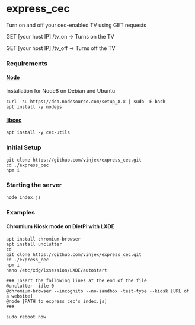 # express_cec

Turn on and off your cec-enabled TV using GET requests

GET [your host IP] /tv_on -> Turns on the TV

GET [your host IP] /tv_off -> Turns off the TV

### Requirements

#### [Node](https://nodejs.org/en/)
Installation for Node8 on Debian and Ubuntu
````
curl -sL https://deb.nodesource.com/setup_8.x | sudo -E bash -
apt install -y nodejs
````

#### [libcec](https://github.com/Pulse-Eight/libcec)
````
apt install -y cec-utils
````

### Initial Setup
````
git clone https://github.com/vinjex/express_cec.git
cd ./express_cec
npm i
````

### Starting the server
````
node index.js
````

### Examples
#### Chromium Kiosk mode on DietPi with LXDE
````
apt install chromium-browser
apt install unclutter
cd
git clone https://github.com/vinjex/express_cec.git
cd ./express_cec
npm i
nano /etc/xdg/lxsession/LXDE/autostart

### Insert the following lines at the end of the file
@unclutter -idle 0
@chromium-browser --incognito --no-sandbox -test-type --kiosk [URL of a website]
@node [PATH to express_cec's index.js]
###

sudo reboot now
````
###

